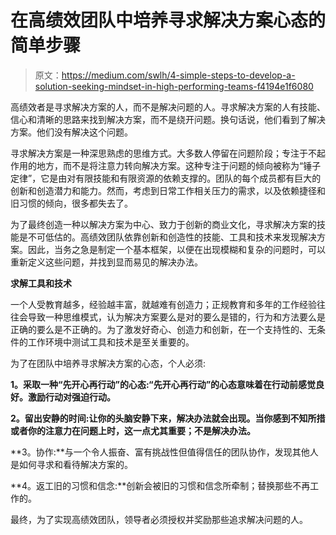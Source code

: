 # 在高绩效团队中培养寻求解决方案心态的简单步骤

> 原文：<https://medium.com/swlh/4-simple-steps-to-develop-a-solution-seeking-mindset-in-high-performing-teams-f4194e1f6080>

高绩效者是寻求解决方案的人，而不是解决问题的人。寻求解决方案的人有技能、信心和清晰的思路来找到解决方案，而不是绕开问题。换句话说，他们看到了解决方案。他们没有解决这个问题。

寻求解决方案是一种深思熟虑的思维方式。大多数人停留在问题阶段；专注于不起作用的地方，而不是将注意力转向解决方案。这种专注于问题的倾向被称为“锤子定律”，它是由对有限技能和有限资源的依赖支撑的。团队的每个成员都有巨大的创新和创造潜力和能力。然而，考虑到日常工作相关压力的需求，以及依赖捷径和旧习惯的倾向，很多都失去了。

为了最终创造一种以解决方案为中心、致力于创新的商业文化，寻求解决方案的技能是不可低估的。高绩效团队依靠创新和创造性的技能、工具和技术来发现解决方案。因此，当务之急是制定一个基本框架，以便在出现模糊和复杂的问题时，可以重新定义这些问题，并找到显而易见的解决办法。

**求解工具和技术**

一个人受教育越多，经验越丰富，就越难有创造力；正规教育和多年的工作经验往往会导致一种思维模式，认为解决方案要么是对的要么是错的，行为和方法要么是正确的要么是不正确的。为了激发好奇心、创造力和创新，在一个支持性的、无条件的工作环境中测试工具和技术是至关重要的。

为了在团队中培养寻求解决方案的心态，个人必须:

**1。采取一种“先开心再行动”的心态:“先开心再行动”的心态意味着在行动前感觉良好。激励行动对强迫行动。**

**2。留出安静的时间:让你的头脑安静下来，解决办法就会出现。当你感到不知所措或者你的注意力在问题上时，这一点尤其重要；不是解决办法。**

**3。协作:**与一个令人振奋、富有挑战性但值得信任的团队协作，发现其他人是如何寻求和看待解决方案的。

**4。返工旧的习惯和信念:**创新会被旧的习惯和信念所牵制；替换那些不再工作的。

最终，为了实现高绩效团队，领导者必须授权并奖励那些追求解决问题的人。